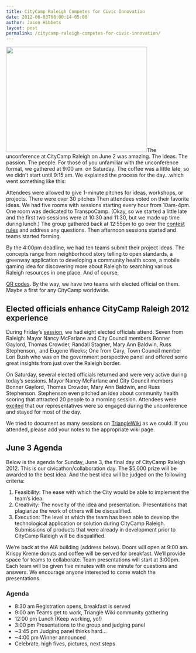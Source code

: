 ```yaml
---
title: CityCamp Raleigh Competes for Civic Innovation
date: 2012-06-03T08:00:14-05:00
author: Jason Hibbets
layout: post
permalink: /citycamp-raleigh-competes-for-civic-innovation/
---
```


<a href="http://citycamp.govfresh.com/citycamp-raleigh-competes-for-civic-innovation/ccral_final_grid/" rel="attachment wp-att-448559310"><img loading="lazy" class="alignright  wp-image-448559310" title="ccral_final_grid" src="http://citycamp.govfresh.com/files/2012/06/ccral_final_grid-550x410.jpg" alt="" width="385" height="287" /></a>The unconference at CityCamp Raleigh on June 2 was amazing. The ideas. The passion. The people. For those of you unfamiliar with the unconference format, we gathered at 9:00 am  on Saturday. The coffee was a little late, so we didn’t start until 9:15 am. We explained the process for the day…which went something like this:

Attendees were allowed to give 1-minute pitches for ideas, workshops, or projects. There were over 30 pitches Then attendees voted on their favorite ideas. We had five rooms with sessions starting every hour from 10am-4pm. One room was dedicated to TranspoCamp. (Okay, so we started a little late and the first two sessions were at 10:30 and 11:30, but we made up time during lunch.) The group gathered back at 12:55pm to go over the <a title="contest rules" href="http://citycampral.org/2012/06/ten-teams-compete-for-the-5000-prize/citycampral.org/get-involved/citycamp-raleigh-contest-official-rules-2012/f" target="_blank">contest rules</a> and address any questions. Then afternoon sessions started and teams started forming.

By the 4:00pm deadline, we had ten teams submit their project ideas. The concepts range from<!--more--> neighborhood story telling to open standards, a greenway application to developing a community health score, a mobile gaming idea for discovering more about Raleigh to searching various Raleigh resources in one place. And of course,

<a title="CityCamp Raleigh this Weekend" href="http://www.newraleigh.com/article/citycamp-raleigh-this-weekend/" target="_blank">QR codes</a>. By the way, we have two teams with elected official on them. Maybe a first for any CityCamp worldwide.

## Elected officials enhance CityCamp Raleigh 2012 experience

During Friday’s <a title="http://citycampral.org/2012/06/citycamp-raleigh-agenda-for-friday-june-1/" href="http://citycampral.org/2012/06/citycamp-raleigh-agenda-for-friday-june-1/" target="_blank">session</a>, we had eight elected officials attend. Seven from Raleigh: Mayor Nancy McFarlane and City Council members Bonner Gaylord, Thomas Crowder, Randall Stagner, Mary Ann Baldwin, Russ Stephenson,  and Eugene Weeks; One from Cary, Town Council member Lori Bush who was on the government perspective panel and offered some great insights from just over the Raleigh border.

On Saturday, several elected officials returned and were very active during today’s sessions. Mayor Nancy McFarlane and City Council members Bonner Gaylord, Thomas Crowder, Mary Ann Baldwin, and Russ Stephenson. Stephenson even pitched an idea about community health scoring that attracted 20 people to a morning session. Attendees were <a title="excited" href="http://twitter.com/kflanagan/status/209059610701742083" target="_blank">excited</a> that our representatives were so engaged during the unconference and stayed for most of the day.

We tried to document as many sessions on <a title="TriangleWiki project" href="https://trianglewiki.org/CityCamp_Raleigh_2012_Workshops" target="_blank">TriangleWiki</a> as we could. If you attended, please add your notes to the appropriate wiki page.

## June 3 Agenda

Below is the agenda for Sunday, June 3, the final day of CityCamp Raleigh 2012. This is our civicathon/collaboration day. The $5,000 prize will be awarded to the best idea. And the best idea will be judged on the following criteria:

1. Feasibility: The ease with which the City would be able to implement the team’s idea.
2. Creativity: The novelty of the idea and presentation.  Presentations that plagiarize the work of others will be disqualified.
3. Execution: The level at which the team has been able to develop the technological application or solution during CityCamp Raleigh.  Submissions of products that were already in development prior to CityCamp Raleigh will be disqualified.

We’re back at the AIA building (address below). Doors will open at 9:00 am. Krispy Kreme donuts and coffee will be served for breakfast. We’ll provide space for teams to collaborate. Team presentations will start at 3:00pm. Each team will be given five minutes with one minute for questions and answers. We encourage anyone interested to come watch the presentations.

### Agenda

- 8:30 am Registration opens, breakfast is served
- 9:00 am Teams get to work, Triangle Wiki community gathering
- 12:00 pm Lunch (Keep working, yo!)
- 3:00 pm Presentations to the group and judging panel
- ~3:45 pm Judging panel thinks hard…
- ~4:00 pm Winner announced
- Celebrate, high fives, pictures, next steps
